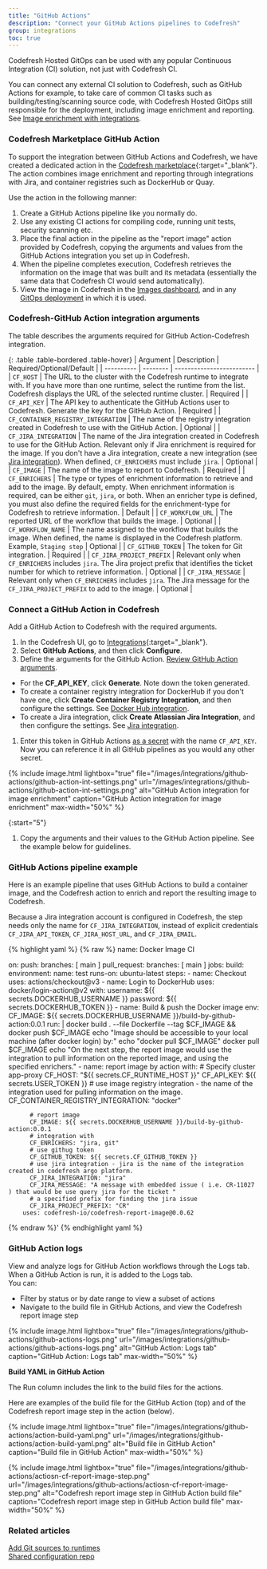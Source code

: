 ```yaml
---
title: "GitHub Actions"
description: "Connect your GitHub Actions pipelines to Codefresh"
group: integrations
toc: true
---
```


Codefresh Hosted GitOps can be used with any popular Continuous Integration (CI) solution, not just with Codefresh CI.

You can connect any external CI solution to Codefresh, such as GitHub Actions for example, to take care of common CI tasks such as building/testing/scanning source code, with Codefresh Hosted GitOps still responsible for the deployment, including image enrichment and reporting.  
See [Image enrichment with integrations]({{site.baseurl}}/docs/integrations/image-enrichment-overview/).


### Codefresh Marketplace GitHub Action 

To support the integration between GitHub Actions and Codefresh, we have created a dedicated action in the [Codefresh marketplace](https://github.com/marketplace/actions/codefresh-report-image){:target="\_blank"}. The action combines image enrichment and reporting through integrations with Jira, and container registries such as DockerHub or Quay.

Use the action in the following manner:

1. Create a GitHub Actions pipeline like you normally do.
1. Use any existing CI actions for compiling code, running unit tests, security scanning etc.
1. Place the final action in the pipeline as the "report image" action provided by Codefresh, copying the arguments and values from the GitHub Actions integration you set up in Codefresh.
1. When the pipeline completes execution, Codefresh retrieves the information on the image that was built and its metadata (essentially the same
data that Codefresh CI would send automatically).
1. View the image in Codefresh in the [Images dashboard]({{site.baseurl}}/docs/deployment/images/), and in any [GitOps deployment]({{site.baseurl}}/docs/deployment/applications-dashboard/) in which it is used.

 

### Codefresh-GitHub Action integration arguments
The table describes the arguments required for GitHub Action-Codefresh integration. 


 {: .table .table-bordered .table-hover}
| Argument  | Description     | Required/Optional/Default |
| ---------- |  -------- | ------------------------- |
| `CF_HOST`                      | The URL to the cluster with the Codefresh runtime to integrate with. If you have more than one runtime, select the runtime from the list. Codefresh displays the URL of the selected runtime cluster.  | Required  |
| `CF_API_KEY`                   | The API key to authenticate the GitHub Actions user to Codefresh. Generate the key for the GitHub Action. | Required  |
| `CF_CONTAINER_REGISTRY_INTEGRATION` | The name of the registry integration created in Codefresh to use with the GitHub Action.  | Optional  |
| `CF_JIRA_INTEGRATION`               | The name of the Jira integration created in Codefresh to use for the GitHub Action. Relevant only if Jira enrichment is required for the image. If you don't have a Jira integration, create a new integration (see [Jira integration]({{site.baseurl}}/docs/integrations/jira/)). When defined, `CF_ENRICHERS` must include `jira`.  | Optional  |
| `CF_IMAGE`                    | The name of the image to report to Codefresh.  | Required  |
| `CF_ENRICHERS`                | The type or types of enrichment information to retrieve and add to the image. By default, empty. When enrichment information is required, can be either `git`, `jira`, or both.  When an enricher type is defined, you must also define the required fields for the enrichment-type for Codefresh to retrieve information.  | Default  |
| `CF_WORKFLOW_URL`            | The reported URL of the workflow that builds the image.  | Optional  |
| `CF_WORKFLOW_NAME`           | The name assigned to the workflow that builds the image. When defined, the name is displayed in the Codefresh platform. Example, `Staging step` | Optional  |
| `CF_GITHUB_TOKEN`            | The token for Git integration.  | Required  |
| `CF_JIRA_PROJECT_PREFIX`     | Relevant only when `CF_ENRICHERS` includes `jira`. The Jira project prefix that identifies the ticket number for which to retrieve information.  | Optional  |
| `CF_JIRA_MESSAGE`            | Relevant only when `CF_ENRICHERS` includes `jira`. The Jira message for the `CF_JIRA_PROJECT_PREFIX` to add to the image.  | Optional  |



### Connect a GitHub Action in Codefresh

Add a GitHub Action to Codefresh with the required arguments. 
1. In the Codefresh UI, go to [Integrations](https://g.codefresh.io/2.0/account-settings/integrations){:target="\_blank"}.
1. Select **GitHub Actions**, and then click **Configure**.
1. Define the arguments for the GitHub Action. [Review GitHub Action arguments](#codefresh-github-action-integration-arguments). 
  * For the **CF_API_KEY**, click **Generate**. Note down the token generated.
  * To create a container registry integration for DockerHub if you don't have one, click **Create Container Registry Integration**, and then configure the settings. See [Docker Hub integration]({{site.baseurl}}/docs/integrations/docker-hub/).
  * To create a Jira integration, click **Create Atlassian Jira Integration**, and then configure the settings. See [Jira integration]({{site.baseurl}}/docs/integrations/jira/).
1. Enter this token in GitHub Actions [as a secret](https://docs.github.com/en/actions/security-guides/encrypted-secrets) with the name `CF_API_KEY`.  
  Now you can reference it in all GitHub pipelines as you would any other secret.

{% include image.html 
lightbox="true" 
file="/images/integrations/github-actions/github-action-int-settings.png" 
url="/images/integrations/github-actions/github-action-int-settings.png"
alt="GitHub Action integration for image enrichment"
caption="GitHub Action integration for image enrichment"
max-width="50%"
%}

{:start="5"}
1. Copy the arguments and their values to the GitHub Action pipeline. See the example below for guidelines.

### GitHub Actions pipeline example

Here is an example pipeline that uses GitHub Actions to build a container image, and the Codefresh action to enrich and report the resulting image to Codefresh.  

Because a Jira integration account is configured in Codefresh, the step needs only the name for `CF_JIRA_INTEGRATION`, instead of explicit credentials `CF_JIRA_API_TOKEN`, `CF_JIRA_HOST_URL`, and `CF_JIRA_EMAIL`. 


{% highlight yaml %}
{% raw %}
name: Docker Image CI

on:
  push:
    branches: [ main ]
  pull_request:
    branches: [ main ]
jobs:
  build:
    environment:
      name: test
    runs-on: ubuntu-latest
    steps:
      - name: Checkout
        uses: actions/checkout@v3
      - name: Login to DockerHub
        uses: docker/login-action@v2
        with:
          username: ${{ secrets.DOCKERHUB_USERNAME }}
          password: ${{ secrets.DOCKERHUB_TOKEN }}
      - name: Build & push the Docker image
        env:
          CF_IMAGE: ${{ secrets.DOCKERHUB_USERNAME }}/build-by-github-action:0.0.1
        run: |
          docker build . --file Dockerfile --tag $CF_IMAGE && docker push $CF_IMAGE
          echo "Image should be accessible to your local machine (after docker login) by:"
          echo "docker pull $CF_IMAGE"
          docker pull $CF_IMAGE
          echo "On the next step, the report image would use the integration to pull information on the reported image, and using the specified enrichers."
      - name: report image by action
        with:
          # Specify cluster app-proxy
          CF_HOST: "${{ secrets.CF_RUNTIME_HOST }}"
          CF_API_KEY: ${{ secrets.USER_TOKEN }}
          # use image registry integration - the name of the integration used for pulling information on the image.
          CF_CONTAINER_REGISTRY_INTEGRATION: "docker"

          # report image 
          CF_IMAGE: ${{ secrets.DOCKERHUB_USERNAME }}/build-by-github-action:0.0.1
          # integration with
          CF_ENRICHERS: "jira, git"
          # use githug token
          CF_GITHUB_TOKEN: ${{ secrets.CF_GITHUB_TOKEN }}    
          # use jira integration - jira is the name of the integration created in codefresh argo platform.
          CF_JIRA_INTEGRATION: "jira" 
          CF_JIRA_MESSAGE: "A message with embedded issue ( i.e. CR-11027 ) that would be use query jira for the ticket "
          # a specified prefix for finding the jira issue 
          CF_JIRA_PROJECT_PREFIX: "CR"
        uses: codefresh-io/codefresh-report-image@0.0.62
        
{% endraw %}'
{% endhighlight yaml %}

### GitHub Action logs
View and analyze logs for GitHub Action workflows through the Logs tab. When a GitHub Action is run, it is added to the Logs tab.  
You can:  
* Filter by status or by date range to view a subset of actions
* Navigate to the build file in GitHub Actions, and view the Codefresh report image step

{% include image.html 
lightbox="true" 
file="/images/integrations/github-actions/github-actions-logs.png" 
url="/images/integrations/github-actions/github-actions-logs.png"
alt="GitHub Action: Logs tab"
caption="GitHub Action: Logs tab"
max-width="50%"
%}

**Build YAML in GitHub Action**  

The Run column includes the link to the build files for the actions.  

Here are examples of the build file for the GitHub Action (top) and of the Codefresh report image step in the action (below).

{% include image.html 
lightbox="true" 
file="/images/integrations/github-actions/action-build-yaml.png" 
url="/images/integrations/github-actions/action-build-yaml.png"
alt="Build file in GitHub Action"
caption="Build file in GitHub Action"
max-width="50%"
%}

{% include image.html 
lightbox="true" 
file="/images/integrations/github-actions/actiosn-cf-report-image-step.png" 
url="/images/integrations/github-actions/actiosn-cf-report-image-step.png"
alt="Codefresh report image step in GitHub Action build file"
caption="Codefresh report image step in GitHub Action build file"
max-width="50%"
%}


### Related articles  
[Add Git sources to runtimes]({{site.baseurl}}/docs/runtime/git-sources/)  
[Shared configuration repo]({{site.baseurl}}/docs/reference/shared-configuration)



